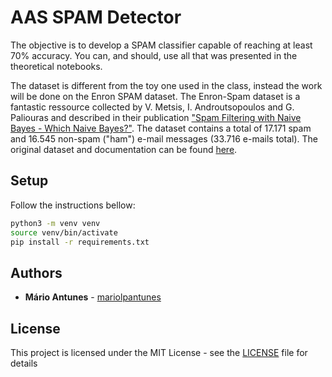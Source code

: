 # AAS SPAM Detector

The objective is to develop a SPAM classifier capable of reaching at least 70% accuracy. You can, and should, use all that was presented in the theoretical notebooks.

The dataset is different from the toy one used in the class, instead the work will be done on the Enron SPAM dataset. The Enron-Spam dataset is a fantastic ressource collected by V. Metsis, I. Androutsopoulos and G. Paliouras and described in their publication ["Spam Filtering with Naive Bayes - Which Naive Bayes?"](https://nes.aueb.gr/ipl/nlp/pubs/ceas2006_paper.pdf). The dataset contains a total of 17.171 spam and 16.545 non-spam ("ham") e-mail messages (33.716 e-mails total). The original dataset and documentation can be found [here](http://www2.aueb.gr/users/ion/data/enron-spam/readme.txt).

## Setup

Follow the instructions bellow:
```bash
python3 -m venv venv
source venv/bin/activate
pip install -r requirements.txt
```

## Authors

* **Mário Antunes** - [mariolpantunes](https://github.com/mariolpantunes)

## License

This project is licensed under the MIT License - see the [LICENSE](LICENSE) file for details
